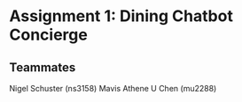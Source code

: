 # Assignment 1: Dining Chatbot Concierge #

## Teammates ##

Nigel Schuster (ns3158)
Mavis Athene U Chen (mu2288)

